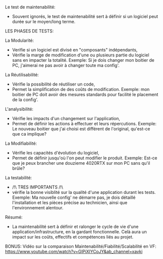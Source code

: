 Le test de maintenabilité:
- Souvent ignorés, le test de maintenabilité sert à définir si un logiciel peut durée sur le moyen/long terme.

LES PHASES DE TESTS:

La Modularité:
- Verifie si un logiciel est divisé en "composants" indépendants,
- Vérifie la marge de modification d'une ou plusieurs partie du logiciel sans en impacter la totalité.
Exemple: Si je dois changer mon boitier de PC, j'aimerai ne pas avoir à changer toute ma config'.

La Réutilisabilité:
- Vérifie la possibilité de réutiliser un code,
- Permet la simplification de des coûts de modification.
Exemple: mon boitier de PC doit avoir des mesures standards pour facilité le placement de la config'.

L'analysibilité:
- Vérifie les impacts d'un changement sur l'application,
- Permet de définir les actions à effectuer et leurs répercutions.
Exemple: Le nouveau boitier que j'ai choisi est différent de l'original, qu'est-ce que ca implique?

La Modifiabilité:
- Vérifie les capacités d'évolution du logiciel,
- Permet de définir jusqu'où l'on peut modifier le produit.
Exemple: Est-ce que je peux brancher une douzieme 4020RTX sur mon PC sans qu'il brûle?

La testabilité:
- /!\ TRES IMPORTANTS /!\
- vérifie la bonne visiblité sur la qualité d'une application durant les tests.
Exemple: Ma nouvelle config' ne démarre pas, je dois détaillé l'installation et les pièces précise au technicien, ainsi que l'environnement alentour.

Résumé:
- La maintenabilité sert à définir et ralonger le cycle de vie d'une application/infrastructure, en la gardant fonctionnelle.
Celà aura un impact sur les coûts, effectifs et compétences liés au projet.

BONUS:
Vidéo sur la comparaison Maintenabilité/Fiabilité/Scalabilité en VF:
https://www.youtube.com/watch?v=GIPiXIYCoJY&ab_channel=xavki
